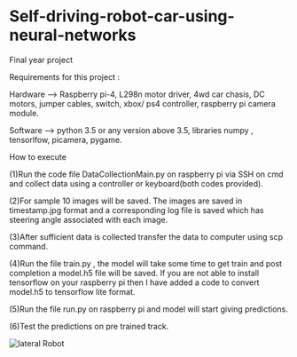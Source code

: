 # Self-driving-robot-car-using-neural-networks

Final year project

Requirements for this project :

Hardware --> Raspberry pi-4, L298n motor driver, 4wd car chasis, DC motors, jumper cables, switch, xbox/ ps4 controller, raspberry pi camera module.

Software --> python 3.5 or any version above 3.5, libraries numpy , tensorlfow, picamera, pygame.


How to execute

 (1)Run the code file DataCollectionMain.py on raspberry pi via SSH on cmd and collect data using a controller or keyboard(both codes provided).
 
 (2)For sample 10 images will be saved. The images are saved in timestamp.jpg format and a corresponding log file is saved which has steering angle associated with 
  each image.
  
 (3)After sufficient data is collected transfer the data to computer using scp command.
 
 (4)Run the file train.py , the model will take some time to get train and post completion a model.h5 file will be saved. If you are not able to install tensorflow 
 on your raspberry pi then I have added a code to convert model.h5 to tensorflow lite format.
 
 (5)Run the file run.py on raspberry pi and model will start giving predictions.
 
 (6)Test the predictions on pre trained track.

![lateral](https://github.com/AmbleParth/Self-driving-robot-car-using-neural-networks/assets/94055399/0f4bb285-a1af-4120-9947-b5349719769f) 
Robot



